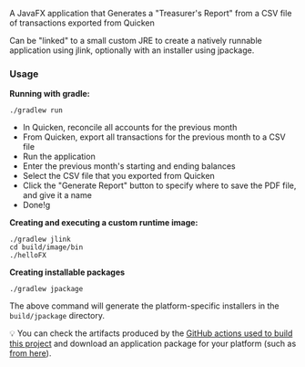 

A JavaFX application that Generates a "Treasurer's Report" 
from a CSV file of transactions exported from Quicken

Can be "linked" to a small custom JRE to create a natively runnable application using jlink, 
optionally with an installer using jpackage.

### Usage
**Running with gradle:**
```
./gradlew run
```

* In Quicken, reconcile all accounts for the previous month
* From Quicken, export all transactions for the previous month to a CSV file
* Run the application
* Enter the previous month's starting and ending balances
* Select the CSV file that you exported from Quicken
* Click the "Generate Report" button to specify where to save the PDF file, and give it a name
* Done!g



**Creating and executing a custom runtime image:**
```
./gradlew jlink
cd build/image/bin
./helloFX
```

**Creating installable packages**
```
./gradlew jpackage
```

The above command will generate the platform-specific installers in the `build/jpackage` directory.

:bulb: You can check the artifacts produced by the [GitHub actions used to build this project](https://github.com/beryx-gist/badass-jlink-example-log4j2-javafx/actions?query=workflow%3A%22Gradle+Build%22) and download an application package for your platform (such as [from here](https://github.com/beryx-gist/badass-jlink-example-log4j2-javafx/actions/runs/1198565779#artifacts)).
